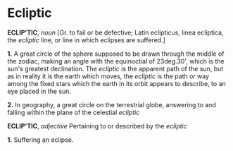 # Ecliptic

**ECLIP'TIC**, _noun_ \[Gr. to fail or be defective; Latin eclipticus, linea ecliptica, the _ecliptic_ line, or line in which eclipses are suffered.\]

**1.** A great circle of the sphere supposed to be drawn through the middle of the zodiac, making an angle with the equinoctial of 23deg.30', which is the sun's greatest declination. The _ecliptic_ is the apparent path of the sun, but as in reality it is the earth which moves, the _ecliptic_ is the path or way among the fixed stars which the earth in its orbit appears to describe, to an eye placed in the sun.

**2.** In geography, a great circle on the terrestrial globe, answering to and falling within the plane of the celestial _ecliptic_

**ECLIP'TIC**, _adjective_ Pertaining to or described by the _ecliptic_

**1.** Suffering an eclipse.
